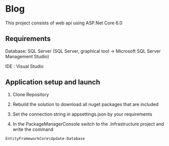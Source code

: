 # Blog

This project consists of web api using ASP.Net Core 6.0

## Requirements

Database: SQL Server (SQL Server, graphical tool -> Microsoft SQL Server Management Studio) 

IDE : Visual Studio

## Application setup and launch

1. Clone Repository

2. Rebuild the solution to download all nuget packages that are included

3. Set the connection string in appsettings.json by your requirements

4.  In the PackageManagerConsole switch to the .Infrastructure project and write the command


```csharp
EntityFrameworkCore\Update-Database

```
